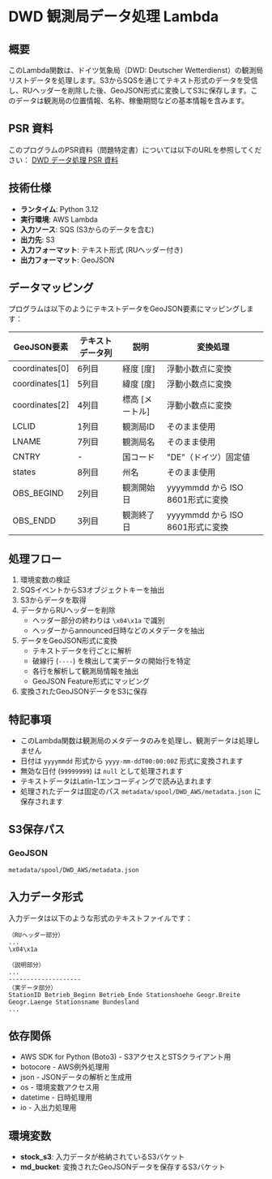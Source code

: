 # DWD 観測局データ処理 Lambda

## 概要
このLambda関数は、ドイツ気象局（DWD: Deutscher Wetterdienst）の観測局リストデータを処理します。S3からSQSを通じてテキスト形式のデータを受信し、RUヘッダーを削除した後、GeoJSON形式に変換してS3に保存します。このデータは観測局の位置情報、名称、稼働期間などの基本情報を含みます。

## PSR 資料
このプログラムのPSR資料（問題特定書）については以下のURLを参照してください：
[DWD データ処理 PSR 資料](https://docs.google.com/spreadsheets/d/1P3x-w3AeOLF8Zixh4emQDWSqA_iEndvVmIal1-ksUHk/edit?gid=1071559637#gid=1071559637)


## 技術仕様
- **ランタイム**: Python 3.12
- **実行環境**: AWS Lambda
- **入力ソース**: SQS (S3からのデータを含む)
- **出力先**: S3
- **入力フォーマット**: テキスト形式 (RUヘッダー付き)
- **出力フォーマット**: GeoJSON

## データマッピング
プログラムは以下のようにテキストデータをGeoJSON要素にマッピングします：

| GeoJSON要素 | テキストデータ列 | 説明 | 変換処理 |
|--------------|----------------|----------------|----------------|
| coordinates[0] | 6列目 | 経度 [度] | 浮動小数点に変換 |
| coordinates[1] | 5列目 | 緯度 [度] | 浮動小数点に変換 |
| coordinates[2] | 4列目 | 標高 [メートル] | 浮動小数点に変換 |
| LCLID | 1列目 | 観測局ID | そのまま使用 |
| LNAME | 7列目 | 観測局名 | そのまま使用 |
| CNTRY | - | 国コード | "DE"（ドイツ）固定値 |
| states | 8列目 | 州名 | そのまま使用 |
| OBS_BEGIND | 2列目 | 観測開始日 | yyyymmdd から ISO 8601形式に変換 |
| OBS_ENDD | 3列目 | 観測終了日 | yyyymmdd から ISO 8601形式に変換 |

## 処理フロー
1. 環境変数の検証
2. SQSイベントからS3オブジェクトキーを抽出
3. S3からデータを取得
4. データからRUヘッダーを削除
   - ヘッダー部分の終わりは `\x04\x1a` で識別
   - ヘッダーからannounced日時などのメタデータを抽出
5. データをGeoJSON形式に変換
   - テキストデータを行ごとに解析
   - 破線行 (`----`) を検出して実データの開始行を特定
   - 各行を解析して観測局情報を抽出
   - GeoJSON Feature形式にマッピング
6. 変換されたGeoJSONデータをS3に保存

## 特記事項
- このLambda関数は観測局のメタデータのみを処理し、観測データは処理しません
- 日付は `yyyymmdd` 形式から `yyyy-mm-ddT00:00:00Z` 形式に変換されます
- 無効な日付 (`99999999`) は `null` として処理されます
- テキストデータはLatin-1エンコーディングで読み込まれます
- 処理されたデータは固定のパス `metadata/spool/DWD_AWS/metadata.json` に保存されます

## S3保存パス
### GeoJSON
```
metadata/spool/DWD_AWS/metadata.json
```

## 入力データ形式
入力データは以下のような形式のテキストファイルです：

```
（RUヘッダー部分）
...
\x04\x1a

（説明部分）
...
--------------------
（実データ部分）
StationID Betrieb_Beginn Betrieb_Ende Stationshoehe Geogr.Breite Geogr.Laenge Stationsname Bundesland
...
```

## 依存関係
- AWS SDK for Python (Boto3) - S3アクセスとSTSクライアント用
- botocore - AWS例外処理用
- json - JSONデータの解析と生成用
- os - 環境変数アクセス用
- datetime - 日時処理用
- io - 入出力処理用

## 環境変数
- **stock_s3**: 入力データが格納されているS3バケット
- **md_bucket**: 変換されたGeoJSONデータを保存するS3バケット
